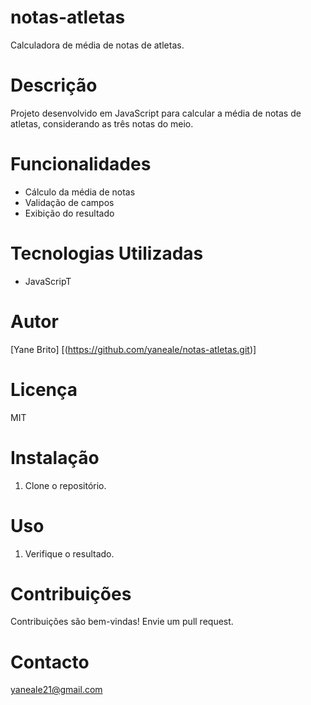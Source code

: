 # notas-atletas 
 Calculadora de média de notas de atletas.

# Descrição
Projeto desenvolvido em  JavaScript para calcular a média de notas de atletas, considerando as três notas do meio.

# Funcionalidades
- Cálculo da média de notas
- Validação de campos
- Exibição do resultado

# Tecnologias Utilizadas 
- JavaScripT

# Autor
[Yane Brito] [(https://github.com/yaneale/notas-atletas.git)]

# Licença
MIT

# Instalação
1. Clone o repositório. 

# Uso
1. Verifique o resultado.

# Contribuições
Contribuições são bem-vindas! Envie um pull request.

# Contacto
yaneale21@gmail.com
 
